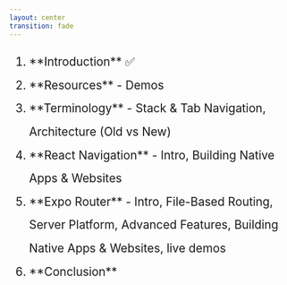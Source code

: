 ```yaml
---
layout: center
transition: fade
---
```


<GradientHeader title="Structure" align="left" />

<div class="text-left max-w-3xl">

<ol style="font-size: 1.3rem; line-height: 2;">
  <li v-click>**Introduction** ✅</li>
  <li v-click>**Resources** - Demos</li>
  <li v-click>**Terminology** - Stack & Tab Navigation, Architecture (Old vs New)</li>
  <li v-click>**React Navigation** - Intro, Building Native Apps & Websites</li>
  <li v-click>**Expo Router** - Intro, File-Based Routing, Server Platform, Advanced Features, Building Native Apps & Websites, live demos</li>
  <li v-click>**Conclusion**</li>
</ol>

</div>

<!--
So to start off with we've done our intro, we'll take a look at some resources and qr codes you can scan to see some of what we'll be building in action. We'll be covering some terminology to make sure we're all on the same page. Then we'll be looking into react navigation and expo router, comparing the two, building apps and websites with it and then we'll wrap up with a conclusion.
-->
